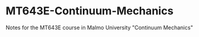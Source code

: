 # MT643E-Continuum-Mechanics
Notes for the MT643E course in Malmo University "Continuum Mechanics" 
